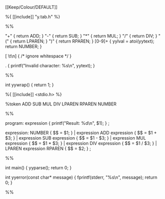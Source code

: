 [[Keep/Colour/DEFAULT]] 

%{
[[include]] "y.tab.h"
%}

%%

"+"         { return ADD; }
"-"         { return SUB; }
"*"         { return MUL; }
"/"         { return DIV; }
"("         { return LPAREN; }
")"         { return RPAREN; }
[0-9]+      { yylval = atoi(yytext); return NUMBER; }

[ \t\n]     { /* ignore whitespace */ }

.           { printf("Invalid character: %s\n", yytext); }

%%

int yywrap() {
    return 1;
}





%{
[[include]] <stdio.h>
%}

%token ADD SUB MUL DIV LPAREN RPAREN NUMBER

%%

program: expression { printf("Result: %d\n", $1); }
       ;

expression: NUMBER { $$ = $1; }
          | expression ADD expression { $$ = $1 + $3; }
          | expression SUB expression { $$ = $1 - $3; }
          | expression MUL expression { $$ = $1 * $3; }
          | expression DIV expression { $$ = $1 / $3; }
          | LPAREN expression RPAREN { $$ = $2; }
          ;

%%

int main() {
    yyparse();
    return 0;
}

int yyerror(const char* message) {
    fprintf(stderr, "%s\n", message);
    return 0;
}

%%

